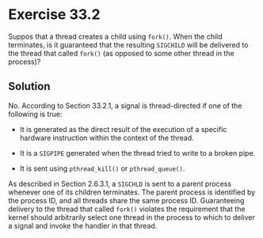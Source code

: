 # Exercise 33.2

Suppos that a thread creates a child using `fork()`. When the child terminates, is it guaranteed
that the resulting `SIGCHILD` will be delivered to the thread that called `fork()` (as opposed
to some other thread in the process)?

## Solution

No. According to Section 33.2.1, a signal is thread-directed if one of the following is true:

- It is generated as the direct result of the execution of a specific hardware instruction
within the context of the thread.

- It is a `SIGPIPE` generated when the thread tried to write to a broken pipe.

- It is sent using `pthread_kill()` or `pthread_queue()`.

As described in Section 2.6.3.1, a `SIGCHLD` is sent to a parent process whenever one of its children
terminates. The parent process is identified by the process ID, and all threads share the same
process ID. Guaranteeing delivery to the thread that called `fork()` violates the requirement that
the kernel should arbitrarily select one thread in the process to which to deliver a signal and
invoke the handler in that thread.
